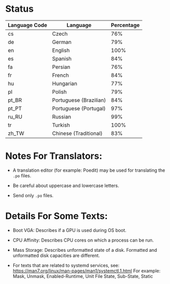 # Status

| Language Code  | Language               | Percentage |
| -------------- | ---------------------- | ---------- |
| cs             | Czech                  | 76%        |
| de             | German                 | 79%        |
| en             | English                | 100%       |
| es             | Spanish                | 84%        |
| fa             | Persian                | 76%        |
| fr             | French                 | 84%        |
| hu             | Hungarian              | 77%        |
| pl             | Polish                 | 79%        |
| pt_BR          | Portuguese (Brazilian) | 84%        |
| pt_PT          | Portuguese (Portugal)  | 97%        |
| ru_RU          | Russian                | 99%        |
| tr             | Turkish                | 100%       |
| zh_TW          | Chinese (Traditional)  | 83%        |


# Notes For Translators:

- A translation editor (for example: Poedit) may be used for translating the ```.po``` files.

- Be careful about uppercase and lowercase letters.

- Send only ```.po``` files.


# Details For Some Texts:

- Boot VGA: Describes if a GPU is used during OS boot.

- CPU Affinity: Describes CPU cores on which a process can be run.

- Mass Storage: Describes unformatted state of a disk. Formatted and unformatted disk capacities are different.

- For texts that are related to systemd services, see: https://man7.org/linux/man-pages/man1/systemctl.1.html
  For example: Mask, Unmask, Enabled-Runtime, Unit File State, Sub-State, Static

